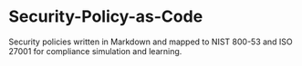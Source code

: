 # Security-Policy-as-Code
Security policies written in Markdown and mapped to NIST 800-53 and ISO 27001 for compliance simulation and learning.
